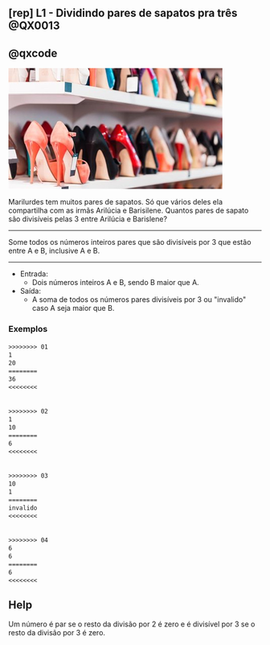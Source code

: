 ## [rep] L1 - Dividindo pares de sapatos pra três @QX0013
## @qxcode


![](capa.jpg)

Marilurdes tem muitos pares de sapatos. Só que vários deles ela compartilha com as irmãs Arilúcia e Barisilene. Quantos pares de sapato são divisíveis pelas 3 entre Arilúcia e Barislene?


---
Some todos os números inteiros pares que são divisíveis por 3 que estão entre A e B, inclusive A e B.

---

- Entrada:
    - Dois números inteiros A e B, sendo B maior que A.
- Saída:
    - A soma de todos os números pares divisíveis por 3 ou "invalido" caso A seja maior que B.

### Exemplos

```
>>>>>>>> 01
1
20
========
36
<<<<<<<<


>>>>>>>> 02
1
10
========
6
<<<<<<<<


>>>>>>>> 03
10
1
========
invalido
<<<<<<<<


>>>>>>>> 04
6
6
========
6
<<<<<<<<

```

## Help

Um número é par se o resto da divisão por 2 é zero e é divisível por 3 se o resto da divisão por 3 é zero.



<!---

>>>>>>>> 05
1
500
========
20916
<<<<<<<<


>>>>>>>> 06
100
90
========
invalido
<<<<<<<<


>>>>>>>> 07
12
12
========
12
<<<<<<<<

--->
